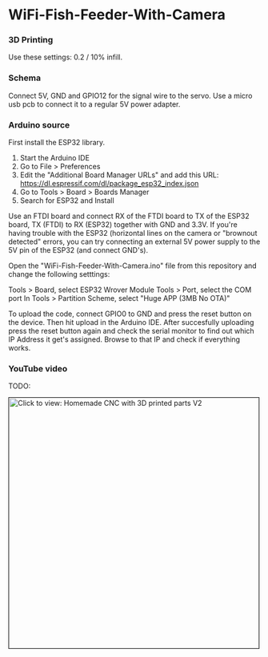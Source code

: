 # WiFi-Fish-Feeder-With-Camera

### 3D Printing

Use these settings: 0.2 / 10% infill. 

### Schema

Connect 5V, GND and GPIO12 for the signal wire to the servo. Use a micro usb pcb to connect it to a regular 5V power adapter.

### Arduino source

First install the ESP32 library. 
1. Start the Arduino IDE
2. Go to File > Preferences
3. Edit the "Additional Board Manager URLs" and add this URL:
    https://dl.espressif.com/dl/package_esp32_index.json
4. Go to Tools > Board > Boards Manager
5. Search for ESP32 and Install

Use an FTDI board and connect RX of the FTDI board to TX of the ESP32 board, TX (FTDI) to RX (ESP32) together with GND and 3.3V. If you're having trouble with the ESP32 (horizontal lines on the camera or "brownout detected" errors, you can try connecting an external 5V power supply to the 5V pin of the ESP32 (and connect GND's).  

Open the "WiFi-Fish-Feeder-With-Camera.ino" file from this repository and change the following setttings:

Tools > Board, select ESP32 Wrover Module
Tools > Port, select the COM port 
In Tools > Partition Scheme, select "Huge APP (3MB No OTA)"

To upload the code, connect GPIO0 to GND and press the reset button on the device. Then hit upload in the Arduino IDE. After succesfully uploading press the reset button again and check the serial monitor to find out which IP Address it get's assigned. Browse to that IP and check if everything works.

### YouTube video

TODO:

<a href="https://youtu.be/24RslguGy58" target="_blank"><img src="https://img.youtube.com/vi/24RslguGy58/0.jpg" 
alt="Click to view: Homemade CNC with 3D printed parts V2" width="500" border="1" /></a>
